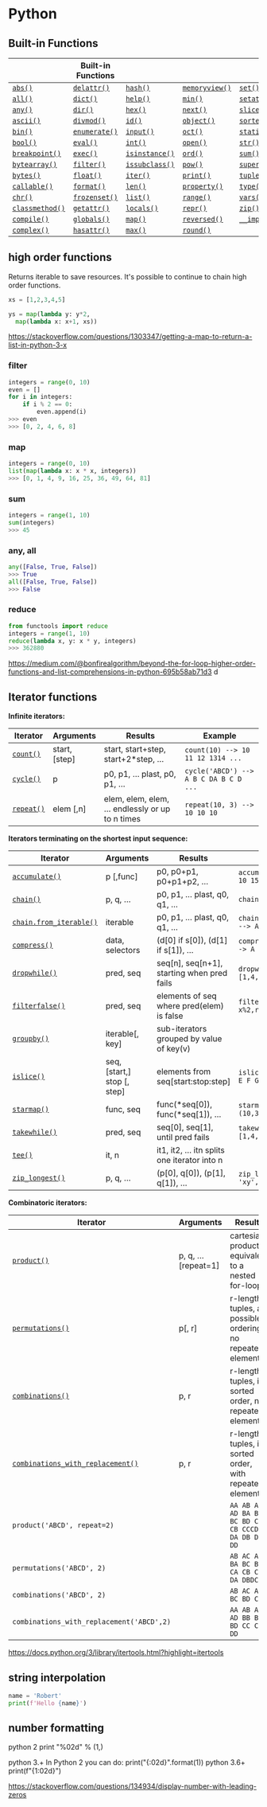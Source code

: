 # Python

## Built-in Functions

|                                                              | Built-in Functions                                           |                                                              |                                                              |                                                              |
| ------------------------------------------------------------ | ------------------------------------------------------------ | ------------------------------------------------------------ | ------------------------------------------------------------ | ------------------------------------------------------------ |
| [`abs()`](https://docs.python.org/3/library/functions.html#abs) | [`delattr()`](https://docs.python.org/3/library/functions.html#delattr) | [`hash()`](https://docs.python.org/3/library/functions.html#hash) | [`memoryview()`](https://docs.python.org/3/library/functions.html#func-memoryview) | [`set()`](https://docs.python.org/3/library/functions.html#func-set) |
| [`all()`](https://docs.python.org/3/library/functions.html#all) | [`dict()`](https://docs.python.org/3/library/functions.html#func-dict) | [`help()`](https://docs.python.org/3/library/functions.html#help) | [`min()`](https://docs.python.org/3/library/functions.html#min) | [`setattr()`](https://docs.python.org/3/library/functions.html#setattr) |
| [`any()`](https://docs.python.org/3/library/functions.html#any) | [`dir()`](https://docs.python.org/3/library/functions.html#dir) | [`hex()`](https://docs.python.org/3/library/functions.html#hex) | [`next()`](https://docs.python.org/3/library/functions.html#next) | [`slice()`](https://docs.python.org/3/library/functions.html#slice) |
| [`ascii()`](https://docs.python.org/3/library/functions.html#ascii) | [`divmod()`](https://docs.python.org/3/library/functions.html#divmod) | [`id()`](https://docs.python.org/3/library/functions.html#id) | [`object()`](https://docs.python.org/3/library/functions.html#object) | [`sorted()`](https://docs.python.org/3/library/functions.html#sorted) |
| [`bin()`](https://docs.python.org/3/library/functions.html#bin) | [`enumerate()`](https://docs.python.org/3/library/functions.html#enumerate) | [`input()`](https://docs.python.org/3/library/functions.html#input) | [`oct()`](https://docs.python.org/3/library/functions.html#oct) | [`staticmethod()`](https://docs.python.org/3/library/functions.html#staticmethod) |
| [`bool()`](https://docs.python.org/3/library/functions.html#bool) | [`eval()`](https://docs.python.org/3/library/functions.html#eval) | [`int()`](https://docs.python.org/3/library/functions.html#int) | [`open()`](https://docs.python.org/3/library/functions.html#open) | [`str()`](https://docs.python.org/3/library/functions.html#func-str) |
| [`breakpoint()`](https://docs.python.org/3/library/functions.html#breakpoint) | [`exec()`](https://docs.python.org/3/library/functions.html#exec) | [`isinstance()`](https://docs.python.org/3/library/functions.html#isinstance) | [`ord()`](https://docs.python.org/3/library/functions.html#ord) | [`sum()`](https://docs.python.org/3/library/functions.html#sum) |
| [`bytearray()`](https://docs.python.org/3/library/functions.html#func-bytearray) | [`filter()`](https://docs.python.org/3/library/functions.html#filter) | [`issubclass()`](https://docs.python.org/3/library/functions.html#issubclass) | [`pow()`](https://docs.python.org/3/library/functions.html#pow) | [`super()`](https://docs.python.org/3/library/functions.html#super) |
| [`bytes()`](https://docs.python.org/3/library/functions.html#func-bytes) | [`float()`](https://docs.python.org/3/library/functions.html#float) | [`iter()`](https://docs.python.org/3/library/functions.html#iter) | [`print()`](https://docs.python.org/3/library/functions.html#print) | [`tuple()`](https://docs.python.org/3/library/functions.html#func-tuple) |
| [`callable()`](https://docs.python.org/3/library/functions.html#callable) | [`format()`](https://docs.python.org/3/library/functions.html#format) | [`len()`](https://docs.python.org/3/library/functions.html#len) | [`property()`](https://docs.python.org/3/library/functions.html#property) | [`type()`](https://docs.python.org/3/library/functions.html#type) |
| [`chr()`](https://docs.python.org/3/library/functions.html#chr) | [`frozenset()`](https://docs.python.org/3/library/functions.html#func-frozenset) | [`list()`](https://docs.python.org/3/library/functions.html#func-list) | [`range()`](https://docs.python.org/3/library/functions.html#func-range) | [`vars()`](https://docs.python.org/3/library/functions.html#vars) |
| [`classmethod()`](https://docs.python.org/3/library/functions.html#classmethod) | [`getattr()`](https://docs.python.org/3/library/functions.html#getattr) | [`locals()`](https://docs.python.org/3/library/functions.html#locals) | [`repr()`](https://docs.python.org/3/library/functions.html#repr) | [`zip()`](https://docs.python.org/3/library/functions.html#zip) |
| [`compile()`](https://docs.python.org/3/library/functions.html#compile) | [`globals()`](https://docs.python.org/3/library/functions.html#globals) | [`map()`](https://docs.python.org/3/library/functions.html#map) | [`reversed()`](https://docs.python.org/3/library/functions.html#reversed) | [`__import__()`](https://docs.python.org/3/library/functions.html#__import__) |
| [`complex()`](https://docs.python.org/3/library/functions.html#complex) | [`hasattr()`](https://docs.python.org/3/library/functions.html#hasattr) | [`max()`](https://docs.python.org/3/library/functions.html#max) | [`round()`](https://docs.python.org/3/library/functions.html#round) |                                                              |



## high order functions

Returns iterable to save resources. It's possible to continue to chain high order functions.

```python
xs = [1,2,3,4,5]

ys = map(lambda y: y*2, 
  map(lambda x: x+1, xs))
```
https://stackoverflow.com/questions/1303347/getting-a-map-to-return-a-list-in-python-3-x

### filter

```python
integers = range(0, 10)  
even = [] 
for i in integers:     
    if i % 2 == 0:         
        even.append(i)  
>>> even 
>>> [0, 2, 4, 6, 8]
```

### map

```python
integers = range(0, 10)
list(map(lambda x: x * x, integers))
>>> [0, 1, 4, 9, 16, 25, 36, 49, 64, 81]
```

### sum
```python
integers = range(1, 10)
sum(integers)  
>>> 45
```


### any, all
```python
any([False, True, False])   
>>> True    
all([False, True, False])   
>>> False
```

### reduce
```python
from functools import reduce
integers = range(1, 10)  
reduce(lambda x, y: x * y, integers)  
>>> 362880
```

https://medium.com/@bonfirealgorithm/beyond-the-for-loop-higher-order-functions-and-list-comprehensions-in-python-695b58ab71d3
d

## Iterator functions

**Infinite iterators:**

| Iterator                                                     | Arguments     | Results                                        | Example                                |
| ------------------------------------------------------------ | ------------- | ---------------------------------------------- | -------------------------------------- |
| [`count()`](https://docs.python.org/3/library/itertools.html?highlight=itertools#itertools.count) | start, [step] | start, start+step, start+2*step, …             | `count(10) --> 10 11 12 1314 ...`      |
| [`cycle()`](https://docs.python.org/3/library/itertools.html?highlight=itertools#itertools.cycle) | p             | p0, p1, … plast, p0, p1, …                     | `cycle('ABCD') --> A B C DA B C D ...` |
| [`repeat()`](https://docs.python.org/3/library/itertools.html?highlight=itertools#itertools.repeat) | elem [,n]     | elem, elem, elem, … endlessly or up to n times | `repeat(10, 3) --> 10 10 10`           |



**Iterators terminating on the shortest input sequence:**

| Iterator                                                     | Arguments                   | Results                                    | Example                                                  |
| ------------------------------------------------------------ | --------------------------- | ------------------------------------------ | -------------------------------------------------------- |
| [`accumulate()`](https://docs.python.org/3/library/itertools.html?highlight=itertools#itertools.accumulate) | p [,func]                   | p0, p0+p1, p0+p1+p2, …                     | `accumulate([1,2,3,4,5]) -->1 3 6 10 15`                 |
| [`chain()`](https://docs.python.org/3/library/itertools.html?highlight=itertools#itertools.chain) | p, q, …                     | p0, p1, … plast, q0, q1, …                 | `chain('ABC', 'DEF') --> A BC D E F`                     |
| [`chain.from_iterable()`](https://docs.python.org/3/library/itertools.html?highlight=itertools#itertools.chain.from_iterable) | iterable                    | p0, p1, … plast, q0, q1, …                 | `chain.from_iterable(['ABC','DEF']) --> A B C D E F`     |
| [`compress()`](https://docs.python.org/3/library/itertools.html?highlight=itertools#itertools.compress) | data, selectors             | (d[0] if s[0]), (d[1] if s[1]), …          | `compress('ABCDEF',[1,0,1,0,1,1]) --> A C E F`           |
| [`dropwhile()`](https://docs.python.org/3/library/itertools.html?highlight=itertools#itertools.dropwhile) | pred, seq                   | seq[n], seq[n+1], starting when pred fails | `dropwhile(lambda x: x<5,[1,4,6,4,1]) --> 6 4 1`         |
| [`filterfalse()`](https://docs.python.org/3/library/itertools.html?highlight=itertools#itertools.filterfalse) | pred, seq                   | elements of seq where pred(elem) is false  | `filterfalse(lambda x: x%2,range(10)) --> 0 2 4 6 8`     |
| [`groupby()`](https://docs.python.org/3/library/itertools.html?highlight=itertools#itertools.groupby) | iterable[, key]             | sub-iterators grouped by value of key(v)   |                                                          |
| [`islice()`](https://docs.python.org/3/library/itertools.html?highlight=itertools#itertools.islice) | seq, [start,] stop [, step] | elements from seq[start:stop:step]         | `islice('ABCDEFG', 2, None)--> C D E F G`                |
| [`starmap()`](https://docs.python.org/3/library/itertools.html?highlight=itertools#itertools.starmap) | func, seq                   | func(*seq[0]), func(*seq[1]), …            | `starmap(pow, [(2,5), (3,2),(10,3)]) --> 32 9 1000`      |
| [`takewhile()`](https://docs.python.org/3/library/itertools.html?highlight=itertools#itertools.takewhile) | pred, seq                   | seq[0], seq[1], until pred fails           | `takewhile(lambda x: x<5,[1,4,6,4,1]) --> 1 4`           |
| [`tee()`](https://docs.python.org/3/library/itertools.html?highlight=itertools#itertools.tee) | it, n                       | it1, it2, … itn splits one iterator into n |                                                          |
| [`zip_longest()`](https://docs.python.org/3/library/itertools.html?highlight=itertools#itertools.zip_longest) | p, q, …                     | (p[0], q[0]), (p[1], q[1]), …              | `zip_longest('ABCD', 'xy',fillvalue='-') --> Ax By C-D-` |



**Combinatoric iterators:**

| Iterator                                                     | Arguments          | Results                                                      |
| ------------------------------------------------------------ | ------------------ | ------------------------------------------------------------ |
| [`product()`](https://docs.python.org/3/library/itertools.html?highlight=itertools#itertools.product) | p, q, … [repeat=1] | cartesian product, equivalent to a nested for-loop           |
| [`permutations()`](https://docs.python.org/3/library/itertools.html?highlight=itertools#itertools.permutations) | p[, r]             | r-length tuples, all possible orderings, no repeated elements |
| [`combinations()`](https://docs.python.org/3/library/itertools.html?highlight=itertools#itertools.combinations) | p, r               | r-length tuples, in sorted order, no repeated elements       |
| [`combinations_with_replacement()`](https://docs.python.org/3/library/itertools.html?highlight=itertools#itertools.combinations_with_replacement) | p, r               | r-length tuples, in sorted order, with repeated elements     |
| `product('ABCD', repeat=2)`                                  |                    | `AA AB AC AD BA BB BC BD CA CB CCCD DA DB DC DD`             |
| `permutations('ABCD', 2)`                                    |                    | `AB AC AD BA BC BD CA CB CD DA DBDC`                         |
| `combinations('ABCD', 2)`                                    |                    | `AB AC AD BC BD CD`                                          |
| `combinations_with_replacement('ABCD',2)`                    |                    | `AA AB AC AD BB BC BD CC CD DD`                              |



https://docs.python.org/3/library/itertools.html?highlight=itertools


## string interpolation

```python
name = 'Robert'
print(f'Hello {name}')
```

## number formatting

python 2
  print "%02d" % (1,)

python 3.+
In Python 2 you can do:
  print("{:02d}".format(1))
python 3.6+
  print(f"{1:02d}")
  
https://stackoverflow.com/questions/134934/display-number-with-leading-zeros

